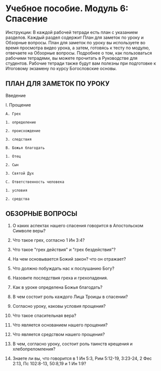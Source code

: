 
# Учебное пособие. Модуль 6: Спасение


Инструкции: 
В каждой рабочей тетради есть план с указанием разделов. Каждый раздел содержит План для заметок по уроку и Обзорные вопросы. 
План для заметок по уроку вы используете во время просмотра видео урока, а затем, готовясь к тесту по модулю, отвечаете на Обзорные вопросы. 
Подробнее о том, как пользоваться рабочими тетрадями, вы можете прочитать в Руководстве для студентов. Рабочие тетради также будут вам полезны при подготовке к Итоговому экзамену по курсу Богословские основы.


## ПЛАН ДЛЯ ЗАМЕТОК ПО УРОКУ

Введение

I. Прощение

    A. Грех 

  	1. определение

  	2. происхождение 

 	3. следствия

    B. Божья благодать

  	1. Отец

  	2. Сын

  	3. Святой Дух

    C. Ответственность человека 

  	1. условия

  	2. средства




## ОБЗОРНЫЕ ВОПРОСЫ

1. О каких аспектах нашего спасения говорится в Апостольском Символе веры?

2. Что такое грех, согласно 1 Ин 3:4?

3. Что такое "грех действия" и "грех бездействия"?

4. На чем основывается Божий закон? что он отражает?

5. Что должно побуждать нас к послушанию Богу?

6. Назовите последствия греха и грехопадения.

7. Как в уроке определена Божья благодать?

8. В чем состоит роль каждого Лица Троицы в спасении?

9. Согласно уроку, каковы условия прощения?

10. Что такое спасительная вера?

11. Что является основанием нашего прощения?

12. Что является средством нашего прощения?

13. В чем, согласно уроку, состоит роль таинств крещения и хлебопреломления?

14. Знаете ли вы, что говорится в 1 Ин 5:3,
Рим 5:12-19, 3:23-24,
2 Фес 2:13,
Пс 102:8-13, 50:8,19 и
1 Ин 1:9?


